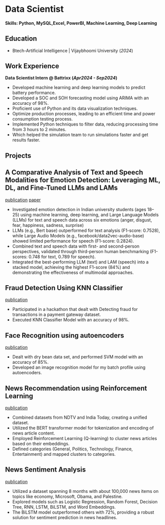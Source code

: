 # Data Scientist

#### Skills: Python, MySQL,Excel, PowerBI, Machine Learning, Deep Learning

## Education
- Btech-Artificial Intelligence | Vijaybhoomi University (_2024_)	

## Work Experience
**Data Scientist Intern @ Battrixx (_Apr2024 - Sep2024_)**
- Developed machine learning and deep learning models to predict battery performance.
- Developed a SOC and SOH forecasting model using ARIMA with an accuracy of 98%.
- Proficient use of Python and its data visualization techniques.
- Optimize production processes, leading to an efficient time and power consumption testing process.
- Implemented Python techniques to filter data, reducing processing time from 3 hours to 2 minutes.
- Which helped the simulation team to run simulations faster and get results faster.

## Projects
## A Comparative Analysis of Text and Speech Modalities for Emotion Detection: Leveraging ML, DL, and Fine-Tuned LLMs and LAMs

[publication](https://github.com/Swaijit-Singh/RI-Emotion-Detection/tree/main)
[paper](https://github.com/Yugandhar0530/Yugandhar_Portfolio/blob/main/Research_Paper_Emotion_Detection.pdf)
- Investigated emotion detection in Indian university students (ages 18–25) using machine learning, deep learning, and Large Language Models (LLMs) for text and speech data across six emotions (anger, disgust, fear, happiness, sadness, surprise)
- LLMs (e.g., Bert base) outperformed for text analysis (F1-score: 0.7528), while Large Audio Models (e.g., facebook/data2vec-audio-base) showed limited performance for speech (F1-score: 0.2824).
- Combined text and speech data with first- and second-person perspectives, validated through third-person human benchmarking (F1-scores: 0.748 for text, 0.789 for speech).
- Integrated the best-performing LLM (text) and LAM (speech) into a stacked model, achieving the highest F1-score (84%) and demonstrating the effectiveness of multimodal approaches.


## Fraud Detection Using KNN Classifier
[publication](https://github.com/Yugandhar0530/Fraud-Detection-Using-KNN-Classifier)
- Participated in a hackathon that dealt with Detecting fraud for transactions in a payment gateway dataset.
- Executed KNN Classifier Model with an accuracy of 98%.

 ## Face Recognition using autoencoders
 
 [publication](https://github.com/Yugandhar0530/Face_Recognition_using_autoencoders)
- Dealt with dry bean data set, and performed SVM model with an accuracy of 85%.
- Developed an image recognition model for my batch profile using autoencoders.

 ## News Recommendation using Reinforcement Learning
 
 [publication](https://github.com/Yugandhar0530/Yugandhar0530-News_Recommendation_Reinforcement_Learning)
- Combined datasets from NDTV and India Today, creating a unified dataset.
- Utilized the BERT transformer model for tokenization and encoding of news article content.
- Employed Reinforcement Learning (Q-learning) to cluster news articles based on their embeddings.
- Defined categories (General, Politics, Technology, Finance, Entertainment) and mapped clusters to categories.

## News Sentiment Analysis

[publication](https://github.com/Yugandhar0530/News-Sentiment-Analysis_ML-DL-Models)
- Utilized a dataset spanning 8 months with about 100,000 news items on topics like economy, Microsoft, Obama, and Palestine.
- Explored models such as Logistic Regression, Random Forest, Decision Tree, RNN, LSTM, BiLSTM, and Word Embeddings.
- The BiLSTM model outperformed others with 72%, providing a robust solution for sentiment prediction in news headlines.

